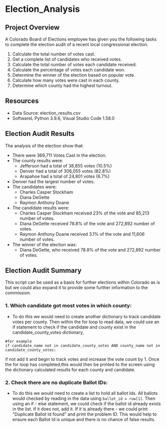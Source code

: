 # Election_Analysis

## Project Overview
A Colorado Board of Elections employee has given you the following tasks to complete the election audit of a recent local congressional election.

1. Calculate the total number of votes cast.
2. Get a complete list of candidates who received votes.
3. Calculate the total number of votes each candidate received.
4. Calculate the percentage of votes each candidate won.
5. Determine the winner of the election based on popular vote.
6. Calculate how many votes were cast in each county.
7. Determine which county had the highest turnout.

## Resources
- Data Source: election_results.csv
- SoftwareL Python 3.9.6, Visual Studio Code 1.58.0

## Election Audit Results
The analysis of the election show that:
- There were 369,711 Votes Cast in the election.
- The county results were:
    - Jefferson had a total of 38,855 votes (10.5%)
    - Denver had a total of 306,055 votes (82.8%)
    - Arapahoe had a total of 24,801 votes (6.7%)
- Denver had the largest number of votes.
- The candidates were: 
    - Charles Casper Stockham
    - Diana DeGette
    - Raymon Anthony Doane
- The candidate results were:
    - Charles Casper Stockham received 23% of the vote and 85,213 number of votes.
    - Diana DeGette received 78.8% of the vote and 272,892 number of votes.
    - Raymon Anthony Doane received 3.1% of the vote and 11,606 number of votes.
- The winner of the election was:
    - Diana DeGette, who received 78.8% of the vote and 272,892 number of votes.

## Election Audit Summary
This script can be used as a basis for further elections within Colorado as is but we could also expand it to provide some further information to the commission. 

### 1. Which candidate got most votes in which county:
-  To do this we would need to create another dictionary to track candidate votes per county. Then within the for loop to read data, we could use an if statement to check if the candidate and county exist in the candidate_county_votes dictionary, 
```
#for example
if candidate_name not in candidate_county_votes AND county_name not in candidate_county_votes:

```
if not add it and begin to track votes and increase the vote count by 1. Once the for loop has completed,this would then be printed to the screen using the dictionary calculated results for each county and candidate.


### 2. Check there are no duplicate Ballot IDs:
- To do this we would need to create a list to hold all ballot Ids. All ballots would checked by reading in the data using `ballot_id = row[1]`. Then using an if - else statement, we could check if the ballot id already exists in the list. If it does not, add it. If it is already there - we could print "Duplicate Ballot Id found" and print the problem ID. This would help to ensure each Ballot Id is unique and there is no chance of false results. 
